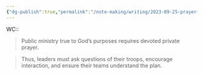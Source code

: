 ```yaml
---
{"dg-publish":true,"permalink":"/note-making/writing/2023-09-25-prayer-and-leadership/","tags":["writing","output","dailyWritingChallenges"],"created":"","updated":""}
---
```


WC::

> Public ministry true to God’s purposes requires devoted private prayer.

> Thus, leaders must ask questions of their troops, encourage interaction, and ensure their teams understand the plan.

